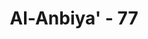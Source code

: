 ---
title: "Al-Anbiya' - 77"
no: 77
arabic_no: ٧٧
ayah: وَنَصَرْنٰهُ مِنَ الْقَوْمِ الَّذِيْنَ كَذَّبُوْا بِاٰيٰتِنَاۗ اِنَّهُمْ كَانُوْا قَوْمَ سَوْءٍ فَاَغْرَقْنٰهُمْ اَجْمَعِيْنَ 
translation: " Dan Kami menolongnya dari orang-orang yang telah mendustakan ayat-ayat Kami. Sesungguhnya mereka adalah orang-orang yang jahat, maka Kami tenggelamkan mereka semuanya."
tafsir: "Ayat ini menegaskan bahwa Allah telah menurunkan pertolongan kepada Nabi Nuh dan pengikutnya yang beriman terhadap kejahatan orang-orang yang telah mendustakan ayat-ayat-Nya, dan tidak menerima bukti-bukti dan keterangan yang disampaikan Rasul-Nya.\n\nPada akhir ayat ini Allah menerangkan alasan mengapa Dia menolong Nabi Nuh sehingga kaum kafir itu dimusnahkan oleh azab yang dahsyat karena kejahatan kaumnya seperti syirik, baik perkataan maupun perbuatan mereka. Mendurhakai Allah, dan menyalahi perintah-perintah-Nya adalah perbuatan jahat kaumnya turun temurun. Maka sepantasnyalah mereka menerima balasan dari Allah.\n\nKisah-kisah yang dikemukakan dalam Al-Qur'an ini haruslah menjadi pelajaran bagi umat manusia, setelah diutusnya Nabi Muhammad saw, kepada seluruh umat manusia. Allah berfirman:\n\nMaka ambillah (kejadian itu) untuk menjadi pelajaran, wahai orang-orang yang mempunyai pandangan! (al-Hasyr/59: 2)"
---